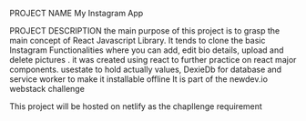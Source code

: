 PROJECT NAME
My Instagram App

PROJECT DESCRIPTION
the main purpose of this project is to grasp the main concept of React Javascript Library.
It tends to clone the basic Instagram Functionalities where you can add, edit bio details, upload and delete pictures .
it was created using react to further practice on react major components. usestate to hold actually values, DexieDb for database and service worker to make it installable offline
It is part of the newdev.io webstack challenge 

This project will be hosted on netlify as the chapllenge requirement

